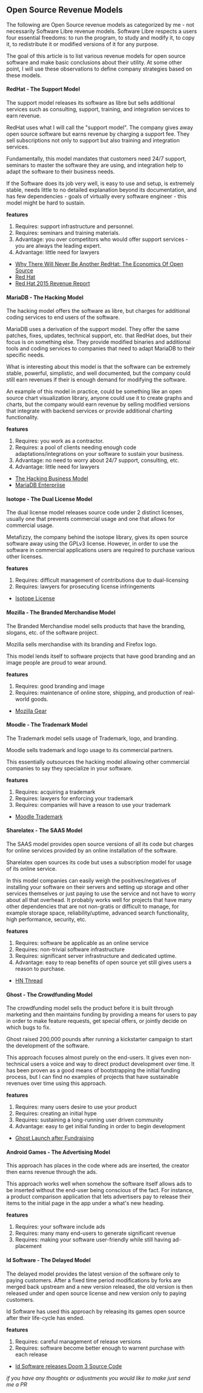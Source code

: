 ## Open Source Revenue Models

The following are Open Source revenue models as categorized by me - not necessarily Software Libre revenue models. Software Libre respects a users four essential freedoms: to run the program, to study and modify it, to copy it, to redistribute it or modified versions of it for any purpose.

The goal of this article is to list various revenue models for open source software and make basic conclusions about their utility. At some other point, I will use these observations to define company strategies based on these models.

#### RedHat - The Support Model

The support model releases its software as libre but sells additional services such as consulting, support, training, and integration services to earn revenue.

RedHat uses what I will call the "support model". The company gives away open source software but earns revenue by charging a support fee. They sell subscriptions not only to support but also training and integration services.

Fundamentally, this model mandates that customers need 24/7 support, seminars to master the software they are using, and integration help to adapt the software to their business needs. 

If the Software does its job very well, is easy to use and setup, is extremely stable, needs little to no detailed explanation beyond its documentation, and has few dependencies - goals of virtually every software engineer - this model might be hard to sustain.

**features**

1. Requires: support infrastructure and personnel.
2. Requires: seminars and training materials.
3. Advantage: you over competitors who would offer support services - you are always the leading expert.
4. Advantage: little need for lawyers

* [Why There Will Never Be Another RedHat: The Economics Of Open Source](http://techcrunch.com/2014/02/13/please-dont-tell-me-you-want-to-be-the-next-red-hat/)
* [Red Hat](http://en.wikipedia.org/wiki/Red_Hat)
* [Red Hat 2015 Revenue Report](https://www.redhat.com/de/about/press-releases/red-hat-reports-fourth-quarter-and-fiscal-year-2014-results)

#### MariaDB - The Hacking Model

The hacking model offers the software as libre, but charges for additional coding services to end users of the software.

MariaDB uses a derivation of the support model. They offer the same patches, fixes, updates, technical support, etc. that RedHat does, but their focus is on something else. They provide modified binaries and additional tools and coding services to companies that need to adapt MariaDB to their specific needs.

What is interesting about this model is that the software can be extremely stable, powerful, simplistic, and well documented, but the company could still earn revenues if their is enough demand for modifying the software.

An example of this model in practice, could be something like an open source chart visualization library, anyone could use it to create graphs and charts, but the company would earn revenue by selling modified versions that integrate with backend services or provide additional charting functionality.

**features**

1. Requires: you work as a contractor.
2. Requires: a pool of clients needing enough code adaptations/integrations on your software to sustain your business.
3. Advantage: no need to worry about 24/7 support, consulting, etc.
4. Advantage: little need for lawyers

* [The Hacking Business Model](http://www.forbes.com/sites/reuvencohen/2012/07/25/the-hacking-business-model/) 
* [MariaDB Enterpriise](https://mariadb.com/products/mariadb-enterprise)

#### Isotope - The Dual License Model

The dual license model releases source code under 2 distinct licenses, usually one that prevents commercial usage and one that allows for commercial usage.

Metafizzy, the company behind the isotope library, gives its open source software away using the GPLv3 license. However, in order to use the software in commercial applications users are required to purchase various other licenses.

**features**

1. Requires: difficult management of contributions due to dual-licensing
2. Requires: lawyers for prosecuting license infringements

* [Isotope License](http://isotope.metafizzy.co/license.html#isotope-commercial-license-agreement)

#### Mozilla - The Branded Merchandise Model

The Branded Merchandise model sells products that have the branding, slogans, etc. of the software project.

Mozilla sells merchandise with its branding and Firefox logo.

This model lends itself to software projects that have good branding and an image people are proud to wear around.

**features**

1. Requires: good branding and image
2. Requires: maintenance of online store, shipping, and production of real-world goods.

* [Mozilla Gear](https://gear.mozilla.org/)

#### Moodle - The Trademark Model

The Trademark model sells usage of Trademark, logo, and branding.

Moodle sells trademark and logo usage to its commercial partners.

This essentially outsources the hacking model allowing other commercial companies to say they specialize in your software.

**features**

1. Requires: acquiring a trademark 
2. Requires: lawyers for enforcing your trademark
3. Requires: companies will have a reason to use your trademark

* [Moodle Trademark](https://moodle.com/trademarks/)

#### Sharelatex - The SAAS Model

The SAAS model provides open source versions of all its code but charges for online services provided by an online installation of the software.

Sharelatex open sources its code but uses a subscription model for usage of its online service.

In this model companies can easily weigh the positives/negatives of installing your software on their servers and setting up storage and other services themselves or just paying to use the service and not have to worry about all that overhead. It probably works well for projects that have many other dependencies that are not non-gratis or difficult to manage, for example storage space, reliability/uptime, advanced search functionality, high performance, security, etc.

**features**

1. Requires: software be applicable as an online service
2. Requires: non-trivial software infrastructure
3. Requires: significant server infrastructure and dedicated uptime.
4. Advantage: easy to reap benefits of open source yet still gives users a reason to purchase.

* [HN Thread](https://news.ycombinator.com/item?id=8965701)

#### Ghost - The Crowdfunding Model

The crowdfunding model sells the product before it is built through marketing and then maintains funding by providing a means for users to pay in order to make feature requests, get special offers, or jointly decide on which bugs to fix.

Ghost raised 200,000 pounds after running a kickstarter campaign to start the development of the software.

This approach focuses almost purely on the end-users. It gives even non-technical users a voice and way to direct product development over time. It has been proven as a good means of bootstrapping the initial funding process, but I can find no examples of projects that have sustainable revenues over time using this approach.

**features**

1. Requires: many users desire to use your product
2. Requires: creating an initial hype
3. Requires: sustaining a long-running user driven community
4. Advantage: easy to get initial funding in order to begin development

* [Ghost Launch after Fundraising](http://www.crowdfundinsider.com/2013/10/24545-bitnami-ghost-blogging-platform-announces-launch-after-raising-funds-on-kickstarter/)

#### Android Games - The Advertising Model

This approach has places in the code where ads are inserted, the creator then earns revenue through the ads.

This approach works well when somehow the software itself allows ads to be inserted without the end-user being conscious of the fact. For instance, a product comparison application that lets advertisers pay to release their items to the initial page in the app under a what's new heading.

**features**

1. Requires: your software include ads
2. Requires: many many end-users to generate significant revenue
3. Requires: making your software user-friendly while still having ad-placement


#### Id Software - The Delayed Model

The delayed model provides the latest version of the software only to paying customers. After a fixed time period modifications by forks are merged back upstream and a new version released, the old version is then released under and open source license and new version only to paying customers.

Id Software has used this approach by releasing its games open source after their life-cycle has ended.

**features**

1. Requires: careful management of release versions
2. Requires: software become better enough to warrent purchase with each release

* [Id Software releases Doom 3 Source Code](http://web.archive.org/web/20131208041324/http://www.h-online.com/open/news/item/id-Software-releases-Doom-3-source-code-1383572.html)


*if you have any thoughts or adjustments you would like to make just send me a PR*
